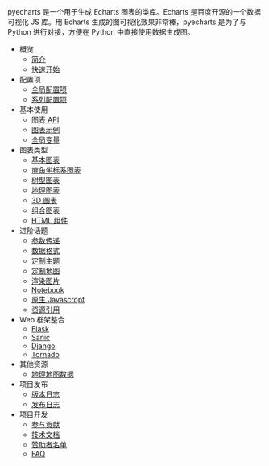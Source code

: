 pyecharts 是一个用于生成 Echarts 图表的类库。Echarts 是百度开源的一个数据可视化 JS 库。用 Echarts 生成的图可视化效果非常棒，pyecharts 是为了与 Python 进行对接，方便在 Python 中直接使用数据生成图。

- 概览
  - [简介](zh-cn/intro)
  - [快速开始](zh-cn/quickstart)
- 配置项
  - [全局配置项](zh-cn/global_options)
  - [系列配置项](zh-cn/series_options)
- 基本使用
  - [图表 API](zh-cn/chart_api)
  - [图表示例](zh-cn/demo_data)
  - [全局变量](zh-cn/global_vars)
- 图表类型
  - [基本图表](zh-cn/basic_charts)
  - [直角坐标系图表](zh-cn/rectangular_charts)
  - [树型图表](zh-cn/tree_charts)
  - [地理图表](zh-cn/geography_charts)
  - [3D 图表](zh-cn/3d_charts)
  - [组合图表](zh-cn/composite_charts)
  - [HTML 组件](zh-cn/html_components)
- 进阶话题
  - [参数传递](zh-cn/parameters)
  - [数据格式](zh-cn/data_format)
  - [定制主题](zh-cn/themes)
  - [定制地图](zh-cn/maps)
  - [渲染图片](zh-cn/render_images)
  - [Notebook](zh-cn/notebook)
  - [原生 Javascropt](zh-cn/javasrcipt)
  - [资源引用](zh-cn/assets_host)
- Web 框架整合
  - [Flask](zh-cn/web_flask)
  - [Sanic](zh-cn/web_sanic)
  - [Django](zh-cn/web_django)
  - [Tornado](zh-cn/web_tornado)
- 其他资源
  - [地理地图数据](zh-cn/datasets)
- 项目发布
  - [版本日志](zh-cn/changelog)
  - [发布日志](zh-cn/release-note/)
- 项目开发
  - [参与贡献](zh-cn/contribution)
  - [技术文档](zh-cn/technical)
  - [赞助者名单](zh-cn/donors)
  - [FAQ](zh-cn/faq)
